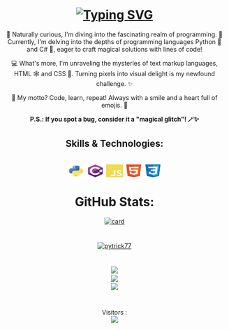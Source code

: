 
<h1 align="center">
<a href="https://git.io/typing-svg"><img src="https://readme-typing-svg.demolab.com?font=Fira+Code&size=30&pause=1000&color=1415F7&background=13131300&lines=%F0%9F%91%8B+Hello%2C+world!+;I'm+Patrick+Ramos!+%F0%9F%A7%A0+" alt="Typing SVG" /></a>
</h1>
<p align="center">
🤯 Naturally curious, I'm diving into the fascinating realm of programming. 🌌 Currently, I'm delving into the depths of programming languages Python 🐍 and C# 🎯, eager to craft magical solutions with lines of code!
</p>
<p align="center">
💻 What's more, I'm unraveling the mysteries of text markup languages, HTML 🕸️ and CSS 🎨. Turning pixels into visual delight is my newfound challenge. ✨
</p>
<p align="center">
🚀 My motto? Code, learn, repeat! Always with a smile and a heart full of emojis. 🚀
</p>
<p align="center">
<strong>
    P.S.: If you spot a bug, consider it a "magical glitch"! 🪄✨
</strong>
</p>
<div align="center">
    
## **Skills & Technologies:**
<div style="display: inline_block"><br>
  <img align="center" alt="pytrick77-Python" height="30" width="40" src="https://raw.githubusercontent.com/devicons/devicon/master/icons/python/python-original.svg">
  <img align="center" alt="pytrick77-Csharp" height="30" width="40" src="https://raw.githubusercontent.com/devicons/devicon/master/icons/csharp/csharp-original.svg">
  <img align="center" alt="pytrick77-Js" height="30" width="40" src="https://raw.githubusercontent.com/devicons/devicon/master/icons/javascript/javascript-plain.svg">
  <img align="center" alt="pytrick77-HTML" height="30" width="40" src="https://raw.githubusercontent.com/devicons/devicon/master/icons/html5/html5-original.svg">
  <img align="center" alt="pytrick77-CSS" height="30" width="40" src="https://raw.githubusercontent.com/devicons/devicon/master/icons/css3/css3-original.svg">
</div>

# GitHub Stats:
[![card](https://github-readme-stats.vercel.app/api?username=pytrick77&theme=dark&show_icons=true)](https://github.com/anuraghazra/github-readme-stats)<br/>
#
[![pytrick77](https://github-readme-stats.vercel.app/api/top-langs/?username=pytrick77&hide=html&layout=compact&theme=dark)](https://github.com/anuraghazra/github-readme-stats)<br/>
#
![](https://github-readme-stats-6u2v.vercel.app/api?username=pytrick77&theme=blueberry&hide_border=true&include_all_commits=false&count_private=false)<br/>
![](https://github-readme-streak-stats.herokuapp.com/?user=pytrick77&theme=blueberry&hide_border=true)<br/>
![](https://github-readme-stats-6u2v.vercel.app/api/top-langs/?username=pytrick77&theme=blueberry&hide_border=true&include_all_commits=false&count_private=false&layout=compact)
#
<p> 
  Visitors :<br>
  <img src="https://profile-counter.glitch.me/pytrick77/count.svg" />
</p>

